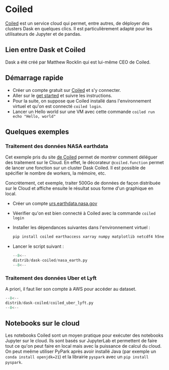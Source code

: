 # Coiled

[Coiled](https://coiled.io/) est un service cloud qui permet, entre autres, de déployer des clusters Dask en quelques clics. Il est particulièrement adapté pour les utilisateurs de Jupyter et de pandas.

## Lien entre Dask et Coiled

Dask a été créé par Matthew Rocklin qui est lui-même CEO de Coiled.

## Démarrage rapide

- Créer un compte gratuit sur [Coiled](https://coiled.io/) et s'y connecter.
- Aller sur le [get started](https://cloud.coiled.io/get-started) et suivre les instructions.
- Pour la suite, on suppose que Coiled installé dans l'environnement virtuel et qu'on est connecté `coiled login`.
- Lancer un Hello world sur une VM avec cette commande `coiled run echo "Hello, world"`

## Quelques exemples

### Traitement des données NASA earthdata

Cet exemple pris du site [de Coiled](https://coiled.io/example/nasa-cloud-datasets) permet de montrer comment déléguer des traitement sur le Cloud. En effet, le décorateur `@coiled.function` permet de lancer une fonction sur un cluster Dask Coiled. Il est possible de spécifier le nombre de workers, la mémoire, etc.

Concrètement, cet exemple,  traiter 500Go de données de façon distribuée sur le Cloud et affiche ensuite le résultat sous forme d'un graphique en local.

- Créer un compte [urs.earthdata.nasa.gov](https://urs.earthdata.nasa.gov/)
- Véerifier qu'on est bien connecté à Coiled avec la commande `coiled login`
- Installer les dépendances suivantes dans l'environnement virtuel :

    ```sh
    pip install coiled earthaccess xarray numpy matplotlib netcdf4 h5netcdf
    ```

- Lancer le script suivant :

    ```py
    --8<--
    distrib/dask-coiled/nasa_earth.py
    --8<--
    ```

### Traitement des données Uber et Lyft

A priori, il faut lier son compte à AWS pour accéder au dataset.

```py
--8<--
distrib/dask-coiled/coiled_uber_lyft.py
--8<--
```

## Notebooks sur le cloud

Les notebooks Coiled sont un moyen pratique pour exécuter des notebooks Jupyter sur le cloud. Ils sont basés sur JupyterLab et permettent de faire tout ce qu'on peut faire en local mais avec la puissance de calcul du cloud. On peut meême utiliser PyPark après avoir installé Java (par exemple un `conda install openjdk=21`) et la librairie `pyspark` avec un `pip install pyspark`.
